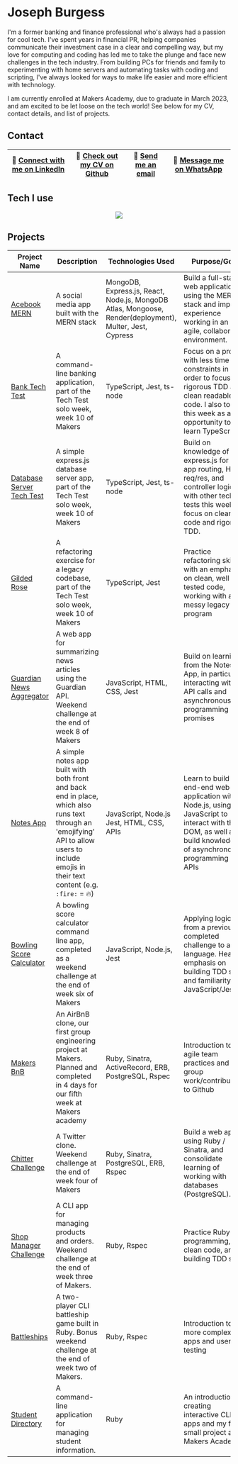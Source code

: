 # Joseph Burgess

I'm a former banking and finance professional who's always had a passion for cool tech. I've spent years in financial PR, helping companies communicate their investment case in a clear and compelling way, but my love for computing and coding has led me to take the plunge and face new challenges in the tech industry. From building PCs for friends and family to experimenting with home servers and automating tasks with coding and scripting, I've always looked for ways to make life easier and more efficient with technology. 

I am currently enrolled at Makers Academy, due to graduate in March 2023, and am excited to be let loose on the tech world! See below for my CV, contact details, and list of projects. 

## Contact
 | 📎 [Connect with me on LinkedIn](https://www.linkedin.com/in/josephburgessmba/) | 📄 [Check out my CV on Github](https://github.com/josephburgess/cv) | 📧 [Send me an email](mailto:josephburgess@gmail.com) | 📱 [Message me on WhatsApp](https://wa.me/447769325254?text=Hi%20Joe!,%20I%20saw%20your%20Github%20) |
|--------------|-------------|-------------------|-------------|
## Tech I use
<p align="center">
    <img src="https://skillicons.dev/icons?i=js,ts,mongodb,express,react,nodejs,docker,jest,postgres,postman,ruby,rails,html,css&perline=7" />
</p>

## Projects

| Project Name | Description | Technologies Used | Purpose/Goal | Project Duration | Team Size |
|--------------|-------------|-------------------|--------------|-----------------|-----------|
| [Acebook MERN](https://github.com/josephburgess/acebook-mern) | A social media app built with the MERN stack | MongoDB, Express.js, React, Node.js, MongoDB Atlas, Mongoose, Render(deployment), Multer, Jest, Cypress | Build a full-stack web application using the MERN stack and improve experience working in an agile, collaborative environment. | 2 weeks | 6 |
| [Bank Tech Test](https://github.com/josephburgess/bank-tech-test) | A command-line banking application, part of the Tech Test solo week, week 10 of Makers | TypeScript, Jest, ts-node | Focus on a project with less time constraints in order to focus on rigorous TDD and clean readable code. I also took this week as an opportunity to learn TypeScript. | 2 days | Solo |
| [Database Server Tech Test](https://github.com/josephburgess/database-server-tech-test) | A simple express.js database server app, part of the Tech Test solo week, week 10 of Makers | TypeScript, Jest, ts-node | Build on knowledge of express.js for web app routing, HTTP req/res, and controller logic. As with other tech tests this week, focus on clean code and rigorous TDD. | 1 day | Solo |
| [Gilded Rose](https://github.com/josephburgess/gilded-rose) | A refactoring exercise for a legacy codebase, part of the Tech Test solo week, week 10 of Makers | TypeScript, Jest | Practice refactoring skills with an emphasis on clean, well tested code, working with a messy legacy program | 1 day | Solo |
| [Guardian News Aggregator](https://github.com/josephburgess/news-summary-challenge) | A web app for summarizing news articles using the Guardian API. Weekend challenge at the end of week 8 of Makers | JavaScript, HTML, CSS, Jest | Build on learnings from the Notes App, in particular interacting with API calls and asynchronous programming & promises | 2 days | Solo |
| [Notes App](https://github.com/josephburgess/notes-app) | A simple notes app built with both front and back end in place, which also runs text through an 'emojifying' API to allow users to include emojis in their text content (e.g. `:fire:` = 🔥) | JavaScript, Node.js Jest, HTML, CSS, APIs | Learn to build an end-end web application with Node.js, using JavaScript to interact with the DOM, as well as build knowledge of asynchronous programming and APIs | 2 weeks | Solo |
| [Bowling Score Calculator](https://github.com/josephburgess/bowling-challenge-js) | A bowling score calculator command line app, completed as a weekend challenge at the end of week six of Makers | JavaScript, Node.js, Jest | Applying logic from a previously completed challenge to a new language. Heavy emphasis on building TDD skills and familiarity with JavaScript/Jest | 1 week | Solo |
| [Makers BnB](https://github.com/abodian/makersbnb-ruby-seed) | An AirBnB clone, our first group engineering project at Makers. Planned and completed in 4 days for our fifth week at Makers academy | Ruby, Sinatra, ActiveRecord, ERB, PostgreSQL, Rspec | Introduction to agile team practices and group work/contributions to Github | 4 days | 6 |
| [Chitter Challenge](https://github.com/josephburgess/chitter-challenge) | A Twitter clone. Weekend challenge at the end of week four of Makers | Ruby, Sinatra, PostgreSQL, ERB, Rspec | Build a web app using Ruby / Sinatra, and consolidate learning of working with databases (PostgreSQL). | 2 days | Solo |
| [Shop Manager Challenge](https://github.com/josephburgess/shop-manager-challenge) | A CLI app for managing products and orders. Weekend challenge at the end of week three of Makers. | Ruby, Rspec | Practice Ruby programming, clean code, and building TDD skills | 2 days | Solo |
| [Battleships](https://github.com/josephburgess/battleships) | A two-player CLI battleship game built in Ruby. Bonus weekend challenge at the end of week two of Makers. | Ruby, Rspec | Introduction to more complex CLI apps and user I/O testing | 2 days | Solo |
| [Student Directory](https://github.com/josephburgess/student-directory) | A command-line application for managing student information. | Ruby | An introduction to creating interactive CLI apps and my first small project at Makers Academy | 1 day | Solo |